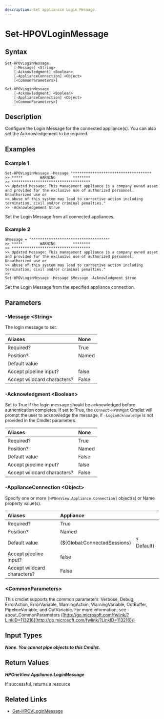 ```yaml
---
description: Set appliancce Login Message.
---
```


# Set-HPOVLoginMessage

## Syntax

```text
Set-HPOVLoginMessage
    [-Message] <String>
    [-Acknowledgment] <Boolean>
    [-ApplianceConnection] <Object>
    [<CommonParameters>]
```

```text
Set-HPOVLoginMessage
    [-Acknowledgment] <Boolean>
    [-ApplianceConnection] <Object>
    [<CommonParameters>]
```

## Description

Configure the Login Message for the connected appliance\(s\). You can also set the Acknowledgement to be required.

## Examples

### Example 1

```text
Set-HPOVLoginMessage -Message "************************************
>> *****        WARNING        ********
>> ************************************
>> Updated Message: This management appliance is a company owned asset and provided for the exclusive use of authorized personnel. Unauthorized use or
>> abuse of this system may lead to corrective action including termination, civil and/or criminal penalties."
>> -Acknowledgement $true
```

Set the Login Message from all connected appliances.

### Example 2

```text
$Message = "************************************
>> *****        WARNING        ********
>> ************************************
>> Updated Message: This management appliance is a company owned asset and provided for the exclusive use of authorized personnel. Unauthorized use or
>> abuse of this system may lead to corrective action including termination, civil and/or criminal penalties."
>>
Set-HPOVLoginMessage -Message $Message -Acknowledgment $true
```

Set the Login Message from the specified appliance connection.

## Parameters

### -Message &lt;String&gt;

The login message to set.

| Aliases | None |
| :--- | :--- |
| Required? | True |
| Position? | Named |
| Default value |  |
| Accept pipeline input? | false |
| Accept wildcard characters? | False |

### -Acknowledgment &lt;Boolean&gt;

Set to True if the login message should be acknowledged before authentication completes. If set to True, the `COnnect-HPOVMgmt` Cmdlet will prompt the user to acknowledge the message, if `-LoginAcknowledge` is not provided in the Cmdlet parameters.

| Aliases | None |
| :--- | :--- |
| Required? | True |
| Position? | Named |
| Default value | False |
| Accept pipeline input? | false |
| Accept wildcard characters? | False |

### -ApplianceConnection &lt;Object&gt;

Specify one or more `[HPOneView.Appliance.Connection]` object\(s\) or Name property value\(s\).

| Aliases | Appliance |  |
| :--- | :--- | :--- |
| Required? | True |  |
| Position? | Named |  |
| Default value | \(${Global:ConnectedSessions} | ? Default\) |
| Accept pipeline input? | false |  |
| Accept wildcard characters? | False |  |

### &lt;CommonParameters&gt;

This cmdlet supports the common parameters: Verbose, Debug, ErrorAction, ErrorVariable, WarningAction, WarningVariable, OutBuffer, PipelineVariable, and OutVariable. For more information, see about\_CommonParameters \([http://go.microsoft.com/fwlink/?LinkID=113216](http://go.microsoft.com/fwlink/?LinkID=113216)\)

## Input Types

_**None. You cannot pipe objects to this Cmdlet.**_

## Return Values

_**HPOneView.Appliance.LoginMessage**_

If successful, returns a resource

## Related Links

* [Get-HPOVLoginMessage](../appliance/get-hpovloginmessage.md)

